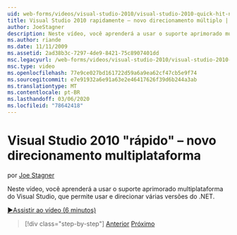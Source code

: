 ```yaml
---
uid: web-forms/videos/visual-studio-2010/visual-studio-2010-quick-hit-new-multi-targeting
title: Visual Studio 2010 rapidamente – novo direcionamento múltiplo | Microsoft Docs
author: JoeStagner
description: Neste vídeo, você aprenderá a usar o suporte aprimorado multiplataforma do Visual Studio, que permite usar e direcionar várias versões do .NET.
ms.author: riande
ms.date: 11/11/2009
ms.assetid: 2ad38b3c-7297-4de9-8421-75c8907401dd
msc.legacyurl: /web-forms/videos/visual-studio-2010/visual-studio-2010-quick-hit-new-multi-targeting
msc.type: video
ms.openlocfilehash: 77e9ce027bd161722d59a6a9ea62cf47cb5e9f74
ms.sourcegitcommit: e7e91932a6e91a63e2e46417626f39d6b244a3ab
ms.translationtype: MT
ms.contentlocale: pt-BR
ms.lasthandoff: 03/06/2020
ms.locfileid: "78642418"
---
```

# <a name="visual-studio-2010-quick-hit---new-multi-targeting"></a>Visual Studio 2010 "rápido" – novo direcionamento multiplataforma

por [Joe Stagner](https://github.com/JoeStagner)

Neste vídeo, você aprenderá a usar o suporte aprimorado multiplataforma do Visual Studio, que permite usar e direcionar várias versões do .NET.

[&#9654;Assistir ao vídeo (6 minutos)](https://channel9.msdn.com/Blogs/ASP-NET-Site-Videos/visual-studio-2010-quick-hit-new-multi-targeting)

> [!div class="step-by-step"]
> [Anterior](visual-studio-2010-quick-hit-new-web-project-template.md)
> [Próximo](visual-studio-2010-quick-hit-websites-instead-of-web-projects.md)
